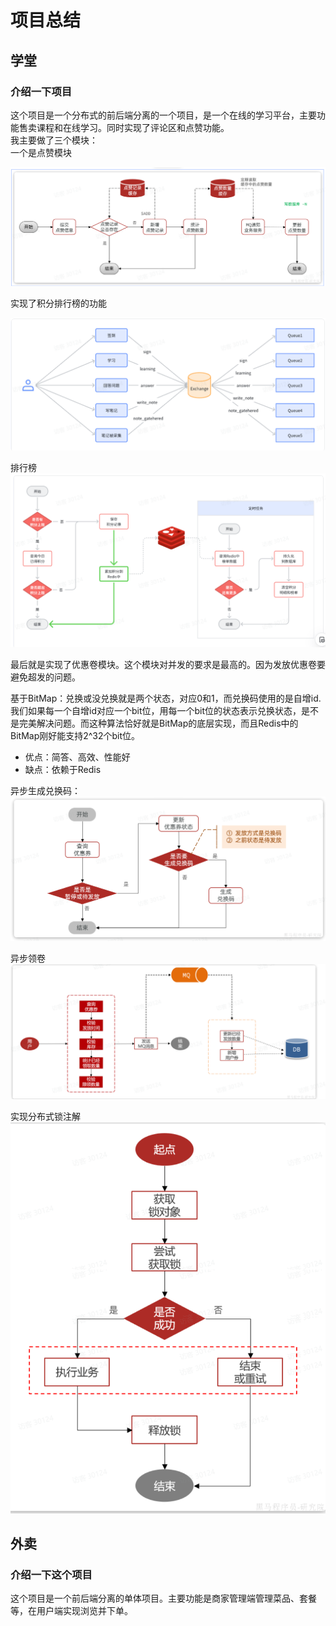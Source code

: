 # 项目总结

## 学堂

### 介绍一下项目

这个项目是一个分布式的前后端分离的一个项目，是一个在线的学习平台，主要功能售卖课程和在线学习。同时实现了评论区和点赞功能。  
我主要做了三个模块：  
一个是点赞模块

![alt text](pictures/PixPin_2024-03-18_22-22-28.png)

实现了积分排行榜的功能  

![alt text](pictures/PixPin_2024-03-18_22-24-15.png)

排行榜
![alt text](pictures/PixPin_2024-03-18_22-26-57.png)

最后就是实现了优惠卷模块。这个模块对并发的要求是最高的。因为发放优惠卷要避免超发的问题。

基于BitMap：兑换或没兑换就是两个状态，对应0和1，而兑换码使用的是自增id.我们如果每一个自增id对应一个bit位，用每一个bit位的状态表示兑换状态，是不是完美解决问题。而这种算法恰好就是BitMap的底层实现，而且Redis中的BitMap刚好能支持2^32个bit位。

- 优点：简答、高效、性能好
- 缺点：依赖于Redis

异步生成兑换码：  
![alt text](pictures/PixPin_2024-03-18_22-33-55.png)

异步领卷
![alt text](pictures/PixPin_2024-03-18_22-39-41.png)

实现分布式锁注解
![alt text](pictures/PixPin_2024-03-18_22-48-55.png)

## 外卖

### 介绍一下这个项目

这个项目是一个前后端分离的单体项目。主要功能是商家管理端管理菜品、套餐等，在用户端实现浏览并下单。

